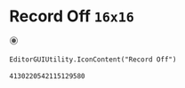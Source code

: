 # Record Off `16x16`
<img src="/img/Record%20Off.png" width=16 height=16>

``` CSharp
EditorGUIUtility.IconContent("Record Off")
```
```
4130220542115129580
```
